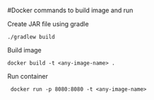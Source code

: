 #Docker commands to build image and run

Create JAR file using gradle
```
./gradlew build
```

Build image
```
docker build -t <any-image-name> .
```

Run container
```
 docker run -p 8080:8080 -t <any-image-name>
```